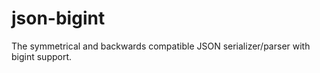 # json-bigint

The symmetrical and backwards compatible JSON serializer/parser with bigint support.
